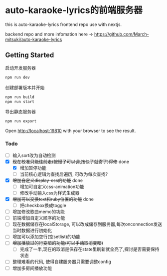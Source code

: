 # auto-karaoke-lyrics的前端服务器
this is auto-karaoke-lyrics frontend repo use with nextjs.

backend repo and more infomation here -> <https://github.com/March-mitsuki/auto-karaoke-lyrics>

## Getting Started
启动开发服务器
```bash
npm run dev
```
创建部署版本并开始
```bash
npm run build
npm run start
```
导出静态服务器
```bash
npm run export
```

Open [http://localhost:19810](http://localhost:19810) with your browser to see the result.

### Todo
- [ ] 输入sort改为自动检测
- [x] ~~现在校准只能往前走(按慢了可以调,按快了就寄了)得修~~ done
    - [x] 增加暂停功能
    - [ ] 当前核心逻辑为查找后遍历, 可改为每次查找?
- [x] ~~增加自定义display-css的功能~~ done
    - [ ] 增加可自定义css-animation功能
    - [ ] 修改手动输入css为样式生成器
- [x] ~~增加可以交换text和ruby位置的功能~~ done
    - [ ] 把checkbox换成toggle
- [ ] 增加修改歌曲memo的功能
- [ ] 前端增加自定义顺序的功能
- [ ] 现在数据储存在localStorage, 可以改成储存到服务器,每次onconnection发送当时数据进行初始化
- [ ] 增加可以添加空行(空setlist)的功能
- [ ] ~~增加播放过的行变暗的功能(可以手动取消变暗)~~
    - [ ] 完成了一半,现在的取消是保存在state里刷新就全亮了,探讨是否需要保持状态
- [ ] 整理难看的代码, 使得自建服务器只需要调整config
- [ ] 增加多房间播放功能